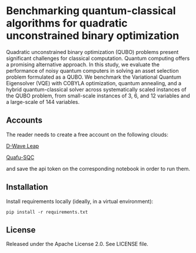 # Benchmarking quantum-classical algorithms for quadratic unconstrained binary optimization

Quadratic unconstrained binary optimization (QUBO) problems present significant challenges for classical computation. Quantum computing offers a promising alternative approach. In this study, we evaluate the performance of noisy quantum computers in solving an asset selection problem formulated as a QUBO. We benchmark the Variational Quantum Eigensolver (VQE) with COBYLA optimization, quantum annealing, and a hybrid quantum-classical solver across systematically scaled instances of the QUBO problem, from small-scale instances of 3, 6, and 12 variables and a large-scale of 144 variables.


## Accounts

The reader needs to create a free account on the following clouds:

 [D-Wave Leap](https://cloud.dwavesys.com/leap/login?next=/leap/)

 [Quafu-SQC](https://quarkstudio.readthedocs.io/en/latest/#1-introduction)

and save the api token on the corresponding notebook in order to run them.


## Installation

Install requirements locally (ideally, in a virtual environment):

    pip install -r requirements.txt


## License

Released under the Apache License 2.0. See LICENSE file.
